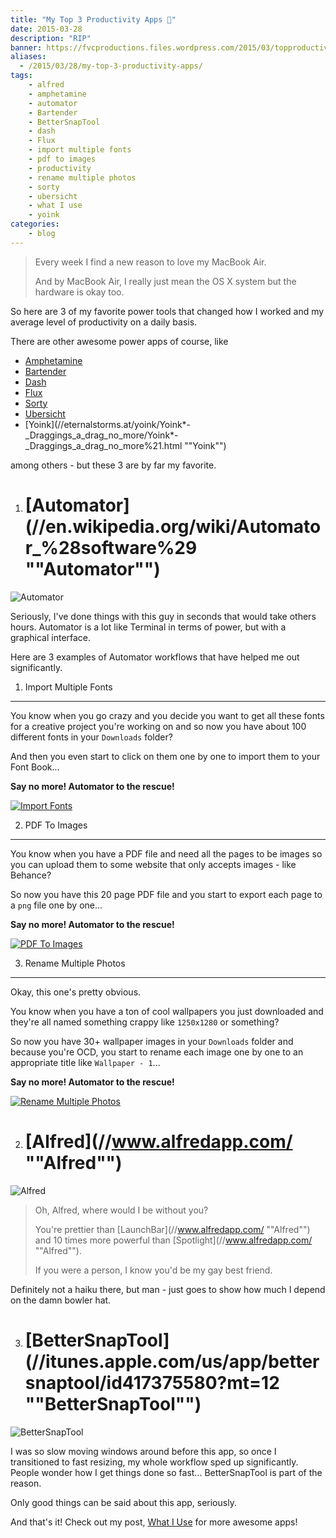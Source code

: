 ```yaml
---
title: "My Top 3 Productivity Apps 🎩"
date: 2015-03-28
description: "RIP"
banner: https://fvcproductions.files.wordpress.com/2015/03/topproductivityapps-001.jpg?w=1024&h=436&crop=1
aliases:
  - /2015/03/28/my-top-3-productivity-apps/
tags:
    - alfred
    - amphetamine
    - automator
    - Bartender
    - BetterSnapTool
    - dash
    - Flux
    - import multiple fonts
    - pdf to images
    - productivity
    - rename multiple photos
    - sorty
    - ubersicht
    - what I use
    - yoink
categories:
    - blog
---
```


> Every week I find a new reason to love my MacBook Air.
>
> And by MacBook Air, I really just mean the OS X system but the hardware is okay too.

So here are 3 of my favorite power tools that changed how I worked and my average level of productivity on a daily basis.

There are other awesome power apps of course, like

* [Amphetamine](//itunes.apple.com/us/app/amphetamine/id937984704?mt=12 'Amphetamine')
* [Bartender](//www.macbartender.com 'Bartender')
* [Dash](//kapeli.com/dash 'Dash')
* [Flux](//justgetflux.com 'Flux')
* [Sorty](//wiles.dk/ 'Sorty')
* [Ubersicht](//tracesof.net/uebersicht/ 'Ubersicht')
* [Yoink](//eternalstorms.at/yoink/Yoink*-\_Draggings_a_drag_no_more/Yoink*-\_Draggings_a_drag_no_more%21.html ""Yoink"")

among others - but these 3 are by far my favorite.

1.  # [Automator](//en.wikipedia.org/wiki/Automator\_%28software%29 ""Automator"")

![Automator](//www.redundantrobot.com/wp-content/uploads/2013/10/automator.png)

Seriously, I've done things with this guy in seconds that would take others hours. Automator is a lot like Terminal in terms of power, but with a graphical interface.

Here are 3 examples of Automator workflows that have helped me out significantly.

1.  Import Multiple Fonts

---

You know when you go crazy and you decide you want to get all these fonts for a creative project you're working on and so now you have about 100 different fonts in your `Downloads` folder?

And then you even start to click on them one by one to import them to your Font Book...

**Say no more! Automator to the rescue!**

[![Import
Fonts](//fvcproductions.files.wordpress.com/2015/03/screenshot-2015-03-28-18-10-46.png?w=660)](//fvcproductions.files.wordpress.com/2015/03/screenshot-2015-03-28-18-10-46.png)

2.  PDF To Images

---

You know when you have a PDF file and need all the pages to be images so you can upload them to some website that only accepts images - like Behance?

So now you have this 20 page PDF file and you start to export each page to a `png` file one by one...

**Say no more! Automator to the rescue!**

[![PDF To
Images](//fvcproductions.files.wordpress.com/2015/03/screenshot-2015-03-28-18-10-16.png?w=660)](//fvcproductions.files.wordpress.com/2015/03/screenshot-2015-03-28-18-10-16.png)

3.  Rename Multiple Photos

---

Okay, this one's pretty obvious.

You know when you have a ton of cool wallpapers you just downloaded and they're all named something crappy like `1250x1280` or something?

So now you have 30+ wallpaper images in your `Downloads` folder and because you're OCD, you start to rename each image one by one to an appropriate title like `Wallpaper - 1`...

**Say no more! Automator to the rescue!**

[![Rename Multiple
Photos](//fvcproductions.files.wordpress.com/2015/03/screenshot-2015-03-28-18-11-06.png?w=660)](//fvcproductions.files.wordpress.com/2015/03/screenshot-2015-03-28-18-11-06.png)

2.  # [Alfred](//www.alfredapp.com/ ""Alfred"")

![Alfred](//a2.mzstatic.com/us/r30/Purple/v4/22/16/13/221613ff-de88-908e-684d-262576f7dbd0/icon128-2x.png)

> Oh, Alfred, where would I be without you?
>
> You're prettier than [LaunchBar](//www.alfredapp.com/ ""Alfred"") and 10 times more powerful than [Spotlight](//www.alfredapp.com/ ""Alfred"").
>
> If you were a person, I know you'd be my gay best friend.

Definitely not a haiku there, but man - just goes to show how much I depend on the damn bowler hat.

3.  # [BetterSnapTool](//itunes.apple.com/us/app/bettersnaptool/id417375580?mt=12 ""BetterSnapTool"")

![BetterSnapTool](//a3.mzstatic.com/us/r30/Purple3/v4/b0/e1/f1/b0e1f178-69dc-f01a-3d4e-0faa4379ca8f/icon128-2x.png)

I was so slow moving windows around before this app, so once I transitioned to fast resizing, my whole workflow sped up significantly. People wonder how I get things done so fast... BetterSnapTool is part of the reason.

Only good things can be said about this app, seriously.

And that's it! Check out my post, [What I Use](//fvcproductions.com/what-i-use/ 'What I Use 📱') for more awesome apps!
